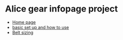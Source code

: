 # Alice gear infopage project
  

  <ul>
  <li><a href="alice infopage.html"> Home page</a></li>
  <li><a href="aliceinfopage2.html"> basic set up and how to use</a></li>
  <li><a href="aliceinfopage3.html"> Belt sizing </a></li>
  </ul>
